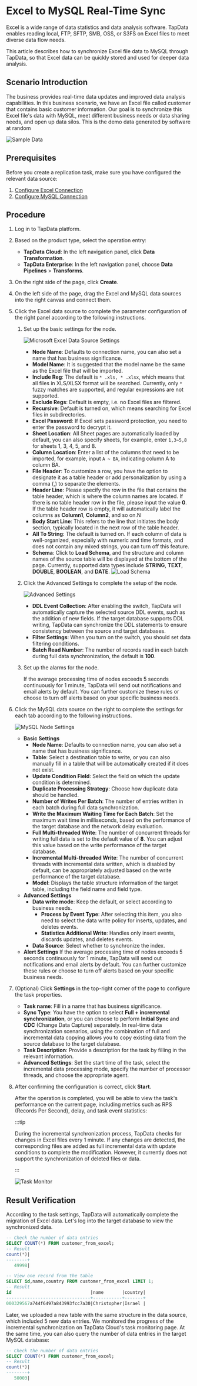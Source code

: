 # Excel to MySQL Real-Time Sync



Excel is a wide range of data statistics and data analysis software. TapData enables reading local, FTP, SFTP, SMB, OSS, or S3FS on Excel files to meet diverse data flow needs.

This article describes how to synchronize Excel file data to MySQL through TapData, so that Excel data can be quickly stored and used for deeper data analysis.

## Scenario Introduction

The business provides real-time data updates and improved data analysis capabilities. In this business scenario, we have an Excel file called customer that contains basic customer information. Our goal is to synchronize this Excel file's data with MySQL, meet different business needs or data sharing needs, and open up data silos. This is the demo data generated by software at random

![Sample Data](../../images/excel_data_sample.png)



## Prerequisites

Before you create a replication task, make sure you have configured the relevant data source:

1. [Configure Excel Connection](../../connectors/files/excel.md)
2. [Configure MySQL Connection](../../connectors/on-prem-databases/mysql.md)

## Procedure

1. Log in to TapData platform.

2. Based on the product type, select the operation entry:

    * **TapData Cloud**: In the left navigation panel, click **Data Transformation**.
    * **TapData Enterprise**: In the left navigation panel, choose **Data Pipelines** > **Transforms**.

3. On the right side of the page, click **Create**.

4. On the left side of the page, drag the Excel and MySQL data sources into the right canvas and connect them.

5. Click the Excel data source to complete the parameter configuration of the right panel according to the following instructions.

   1. Set up the basic settings for the node.

      ![Microsoft Excel Data Source Settings](../../images/data_develop_excel.png)
      * **Node Name**: Defaults to connection name, you can also set a name that has business significance.
      * **Model Name**: It is suggested that the model name be the same as the Excel file that will be imported.
      * **Include Reg**: The default is `* .xls, * .xlsx`, which means that all files in XLS/XLSX format will be searched. Currently, only `*` fuzzy matches are supported, and regular expressions are not supported.
      * **Exclude Regs**: Default is empty, i.e. no Excel files are filtered.
      * **Recursive**: Default is turned on, which means searching for Excel files in subdirectories.
      * **Excel Password**: If Excel sets password protection, you need to enter the password to decrypt it.
      * **Sheet Location**: All Sheet pages are automatically loaded by default, you can also specify sheets, for example, enter `1,3~5,8` for sheets 1, 3, 4, 5, and 8.
      * **Column Location**: Enter a list of the columns that need to be imported, for example, input `A ~ BA`, indicating column A to column BA.
      * **File Header**: To customize a row, you have the option to designate it as a table header or add personalization by using a comma (,) to separate the elements.
      * **Header Line**: Please specify the row in the file that contains the table header, which is where the column names are located. If there is no table header row in the file, please input the value **0**. If the table header row is empty, it will automatically label the columns as **Column1**, **Column2**, and so on.N
      * **Body Start Line**: This refers to the line that initiates the body section, typically located in the next row of the table header.
      * **All To String**: The default is turned on. If each column of data is well-organized, especially with numeric and time formats, and does not contain any mixed strings, you can turn off this feature.
      * **Schema**: Click to **Load Schema**, and the structure and column names of the source table will be displayed at the bottom of the page. Currently, supported data types include **STRING**, **TEXT**, **DOUBLE**, **BOOLEAN**, and **DATE**.
        ![Load Schema](../../images/load_excel_schema.png)

   2. Click the Advanced Settings to complete the setup of the node.

      ![Advanced Settings](../../images/data_develop_excel_advanced_settings.png)

      * **DDL Event Collection**: After enabling the switch, TapData will automatically capture the selected source DDL events, such as the addition of new fields. If the target database supports DDL writing, TapData can synchronize the DDL statements to ensure consistency between the source and target databases.
      * **Filter Settings**: When you turn on the switch, you should set data filtering conditions.
      * **Batch Read Number**: The number of records read in each batch during full data synchronization, the default is **100**.
      
   3. Set up the alarms for the node.
   
      If the average processing time of nodes exceeds 5 seconds continuously for 1 minute, TapData will send out notifications and email alerts by default. You can further customize these rules or choose to turn off alerts based on your specific business needs.
   
6. Click the MySQL data source on the right to complete the settings for each tab according to the following instructions.

   ![MySQL Node Settings](../../images/data_develop_mysql_target.png)

   - **Basic Settings**
      - **Node Name**: Defaults to connection name, you can also set a name that has business significance.
      - **Table**: Select a destination table to write, or you can also manually fill in a table that will be automatically created if it does not exist.
      - **Update Condition Field**: Select the field on which the update condition is determined.
      - **Duplicate Processing Strategy**: Choose how duplicate data should be handled.
      - **Number of Writes Per Batch**: The number of entries written in each batch during full data synchronization.
      - **Write the Maximum Waiting Time for Each Batch**: Set the maximum wait time in milliseconds, based on the performance of the target database and the network delay evaluation.
      - **Full Multi-threaded Write**: The number of concurrent threads for writing full data is set to the default value of **8**. You can adjust this value based on the write performance of the target database.
      - **Incremental Multi-threaded Write**: The number of concurrent threads with incremental data written, which is disabled by default, can be appropriately adjusted based on the write performance of the target database.
      - **Model**: Displays the table structure information of the target table, including the field name and field type.
   - **Advanced Settings**
      - **Data write mode**: Keep the default, or select according to business needs.
         * **Process by Event Type**: After selecting this item, you also need to select the data write policy for inserts, updates, and deletes events.
         * **Statistics Additional Write**: Handles only insert events, discards updates, and deletes events.
      - **Data Source**: Select whether to synchronize the index.
   - **Alert Settings**
      If the average processing time of nodes exceeds 5 seconds continuously for 1 minute, TapData will send out notifications and email alerts by default. You can further customize these rules or choose to turn off alerts based on your specific business needs.

7. (Optional) Click **Settings** in the top-right corner of the page to configure the task properties.

   - **Task name**: Fill in a name that has business significance.
   - **Sync Type**: You have the option to select **Full + incremental synchronization**, or you can choose to perform **Initial Sync** and **CDC** (Change Data Capture) separately. In real-time data synchronization scenarios, using the combination of full and incremental data copying allows you to copy existing data from the source database to the target database.
   - **Task Description**: Provide a description for the task by filling in the relevant information.
   - **Advanced Settings**: Set the start time of the task, select the incremental data processing mode, specify the number of processor threads, and choose the appropriate agent.

8. After confirming the configuration is correct, click **Start**.

   After the operation is completed, you will be able to view the task's performance on the current page, including metrics such as RPS (Records Per Second), delay, and task event statistics:

   :::tip

   During the incremental synchronization process, TapData checks for changes in Excel files every 1 minute. If any changes are detected, the corresponding files are added as full incremental data with update conditions to complete the modification. However, it currently does not support the synchronization of deleted files or data.

   :::

   ![Task Monitor](../../images/data_develop_excel_result.png)

## Result Verification

According to the task settings, TapData will automatically complete the migration of Excel data. Let's log into the target database to view the synchronized data.

```sql
-- Check the number of data entries
SELECT COUNT(*) FROM customer_from_excel;
-- Result
count(*)|
--------+
   49998|

-- View one record from the table
SELECT id,name,country FROM customer_from_excel LIMIT 1;
-- Result
id                              |name       |country|
--------------------------------+-----------+-------+
000329567a744f6497a843993fcc7a30|Christopher|Israel |
```

Later, we uploaded a new table with the same structure in the data source, which included 5 new data entries. We monitored the progress of the incremental synchronization on TapData Cloud's task monitoring page. At the same time, you can also query the number of data entries in the target MySQL database:

```sql
-- Check the number of data entries
SELECT COUNT(*) FROM customer_from_excel;
-- Result
count(*)|
--------+
   50003|
```

